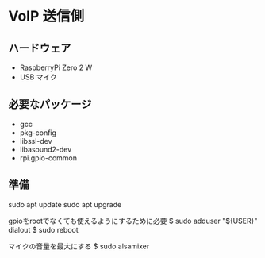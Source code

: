 # VolP 送信側

## ハードウェア

- RaspberryPi Zero 2 W
- USB マイク

## 必要なパッケージ

- gcc
- pkg-config
- libssl-dev
- libasound2-dev
- rpi.gpio-common

## 準備
sudo apt update
sudo apt upgrade

gpioをrootでなくても使えるようにするために必要
$ sudo adduser "${USER}" dialout
$ sudo reboot

マイクの音量を最大にする
$ sudo alsamixer
